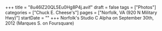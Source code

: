 +++
title = "8u46lZ20QL5Eu0Hg8P4j.avif"
draft = false
tags = ["Photos"]
categories = ["Chuck E. Cheese's"]
pages = ["Norfolk, VA (920 N Military Hwy)"]
startDate = ""
+++
Norfolk's Studio C Alpha on September 30th, 2012 (Marques S. on Foursquare)
